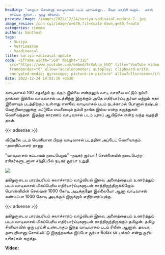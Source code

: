 ```yaml
---
heading: "யாருடா சொன்னா வாடிவாசல் படம் டிராப்ன்னு.. வேற மாதிரி வரும்.  மாஸ்
  காட்டிய சூர்யா.. முழு விவரம். "
preview_image: /images/2022/12/24/suriya-vadivasal-update-2-.jpg
image_resize: /cdn-cgi/image/w=640,fit=scale-down,q=80,f=auto
categories: cinema
authors: Santhosh
tags:
  - Suriya
  - Vetrimaaran
  - Vaadivaasal
title: suriya-vadivasal-update
code: <iframe width="560" height="315"
  src="https://www.youtube.com/embed/5rKwUho_hUQ" title="YouTube video player"
  frameborder="0" allow="accelerometer; autoplay; clipboard-write;
  encrypted-media; gyroscope; picture-in-picture" allowfullscreen></iframe>
date: 2022-12-24 14:02:36 +0530
---
```



வாடிவாசல் 100 சதவீதம் நடக்கும் இல்லை என்றாலும் வாடி வாசலை மட்டும் நம்பி நாங்கள் இல்லை வாடிவாசல் படத்திற்கு இருக்கும் அதே எதிர்பார்ப்பு சூர்யா மற்றும் சுதா இணையும் படத்திற்கும் உள்ளது எனவே வாடிவாசல் படம் நடக்காமல் போனால் நஷ்டம் வெற்றிமாறனுக்கு மட்டுமே எவனையும் நம்பி நாங்க இல்ல என்ற கருத்துகள் வெளிவந்தன. இதற்கு காரணம் வாடிவாசல் படம் டிராப் ஆயிடுச்சு என்ற வந்த வதந்தி தான்.

{{< adsense >}}

விடுதலை படம் வெளியான பிறகு வாடிவாசல் படத்தின் அப்டேட் வெளியாகும். \
-தயாரிப்பாளர் தாணு

“வாடிவாசல் கட்டாயம் நடைபெறும்” -நடிகர் சூர்யா ! சென்னையில் நடைபெற்ற ரசிகர்களுடனான சந்திப்பில் நடிகர் சூர்யா உறுதி. 

![](/images/2022/12/24/suriya-vadivasal-update-1-.jpg)

தமிழருடைய பாரம்பரியம் கலாச்சாரம் வாழ்வியல் இவை அனைத்தையும் உணர்த்தும் படம் வாடிவாசல் மிகப்பெரிய எதிர்பார்ப்புகளுடன் காத்திருந்திருக்கிறோம். பொன்னியின் செல்வன் 1000 கோடி அடிக்குதோ இல்லையோ ஆனா வாடிவாசல் கண்டிப்பா 1000 கோடி அடிக்கும் இருக்கும் எதிர்பார்ப்புக்கு. 

{{< adsense >}}

தமிழருடைய பாரம்பரியம் கலாச்சாரம் வாழ்வியல் இவை அனைத்தையும் உணர்த்தும் படம் வாடிவாசல் மிகப்பெரிய எதிர்பார்ப்புகளுடன் காத்திருந்திருக்கும் தமிழன். தமிழ் சினிமாவில் ஒரு புரட்சி உண்டாகும் இந்த வாடிவாசல் படம் ரிலீஸ் ஆனால். தலயா, தளபதியானு சொல்லிட்டு இருந்தவங்க இப்போ சூர்யா Rolax sir பக்கம் என்று சூரிய ரசிகர்கள் கருத்து.

**V﻿ideo:**